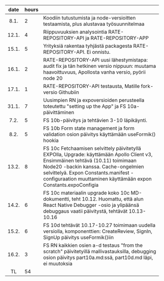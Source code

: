 |date | hours |  |
|:--:|:--|:----|
|8.1.|2| Koodiin tutustumista ja node-versioitten testaamista, plus alustavaa työsuunnitelmaa|
|12.1.|4| Riippuvuuksien analysointia RATE-REPOSITORY-API ja RATE-REPOSITORY-APP|
|15.1.|5| Yrityksiä rakentaa tyhjästä packagesta RATE-REPOSITORY-API. Ei onnistu.|
|16.1.|2| RATE-REPOSITORY-API uusi lähestymistapa: audit fix ja tän hetkinen versio nippuun: muutama haavoittuvuus, Apollosta vanha versio, pyörii node 20|
|17.1.|1| RATE-REPOSITORY-API testausta, Matille fork-versio Githubiin|
|31.1.|7| Uusimpien RN ja expoversioiden perusteella toteutettu "setting up the App" ja FS 10a-päivittäminen|
|7.2.|5| FS 10b-päivitys ja tehtävien 3-10 läpikäynti.|
|8.2.|5| FS 10b Form state management ja form validation osion päivitys käyttämään useFormik() hookia|
|13.2.|8 | FS 10c Fetchaamisen selvittely päivitetyllä EXPOlla, Upgrade: käyttämään Apollo Client v3, Ensimmäinen tehtävä (10.11) toimimaan Node20 -backin kanssa. Cache-ongelmien selvittelyä. Expon Constants.manifest -configuraation muuttaminen käyttämään expon Constants.expoConfigia|
|14.2.|6| FS 10c materiaalin upgrade koko 10c MD-dokumentti, teht 10.12. Huomattu, että alun React Native Debugger -osio ja ylipäänsä debuggaus vaatii päivitystä,  tehtävät 10.13-10.16|
|15.2.|6| FS 10d tehtävät 10.17-10.27 toimimaan uudella versiolla, komponenttien: CreateReview, SignIn, SignUp päivitys useFormik()iin|
|16.2.|3| FS RN kaikkien osien a-d testaus "from the scratch" päivitetyillä mallivastauksilla, debugging osion päivitys part10a.md:ssä, part10d.md läpi, ei muutoksia|
|TL|54| |
